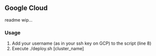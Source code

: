 ## Google Cloud

readme wip...

### Usage

1. Add your username (as in your ssh key on GCP) to the script (line 8)
2. Execute ./deploy.sh [cluster_name]
